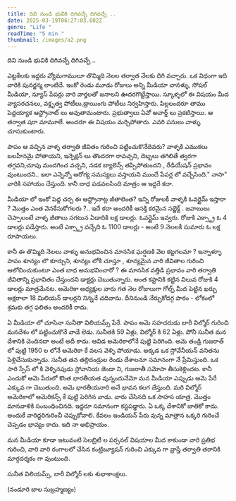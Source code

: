 ```yaml
---
title: దివి నుండి భువికి దిగివచ్చే దిగివచ్చే ..
date: 2025-03-19T06:27:03.602Z
genre: "Life "
readTime: "5 min "
thumbnail: /images/a2.png
---
```

దివి నుండి భువికి దిగివచ్చే దిగివచ్చే .. 

ఎట్టకేలకు  ఇద్దరు వ్యోమగాములూ  తొమ్మిది నెలల తర్వాత నేలకు దిగి వచ్చారు. ఒక విధంగా ఇది వారికి పునర్జన్మ లాంటిదే. ఇంకో రెండు మూడు రోజులు అన్ని మీడియా చానళ్ళు, సోషల్ మీడియా, న్యూస్ పేపర్లు వారి వార్తలతో జనాలని ఊదరగొట్టేస్తాయి. స్కూళ్ళలో ఈ విషయం మీద వ్యాసరచనలు, వక్తృత్వ పోటీలు,డ్రాయింగు పోటీలు నిర్వహిస్తారు. పిల్లలందరూ తాము పెద్దయ్యాక ఆస్ట్రోనాట్ లు అవుతామంటారు. ప్రభుత్వాలు ఏవో అవార్డ్ లు ప్రకటిస్తాయి. ఆ తర్వాత షరా మామూలే. అందరూ ఈ విషయం మర్చిపోతారు. ఎవరి పనులు వాళ్ళు చూసుకుంటారు. 

పాపం ఆ వచ్చిన వాళ్ళ తర్వాతి జీవితం గురించి పట్టించుకొనేదెవరు? వాళ్ళకి ఎముకలు బలహీనమై పోతాయని, ఇన్ఫెక్షన్ లు తొందరగా రావచ్చని, దెబ్బలు తగిలితే త్వరగా తగ్గవని,చూపు మందగించ వచ్చని, నడక బ్యాలెన్స్ తప్పిపోతుందని , రేడియేషన్ ప్రభావం వుంటుందని.. ఇలా ఎన్నెన్నో ఆరోగ్య సమస్యలు వస్తాయని ముందే పేపర్ల లో వచ్చేసింది." నాసా"  వారికి సహాయం చేస్తుంది. కానీ బాధ పడవలసింది మాత్రం ఆ ఇద్దరే కదా. 

మీడియా లో ఇంకో పెద్ద చర్చ ఈ  ఆస్ట్రోనాట్ల జీతాలెంత?  ఇన్ని రోజులకీ  వాళ్ళకి ఓవర్టైమ్ ఇస్తారా ? మొత్తం ఎంత వెనకేసుకోగలరు ?.. ఇదే కదా అందరికీ  ఆసక్తి కరమైన సబ్జెక్ట్ . జవాబులు చెప్పాలంటే వాళ్ళ జీతాలు సగటున ఏడాదికి లక్ష డాలర్లు. ఓవర్టైమ్ ఇవ్వరు. రోజుకి ఎక్స్ట్రా ఓ 4 డాలర్లు పడేస్తారు. అంటే ఎక్స్ట్రా వచ్చేది ఓ 1100 డాలర్లు - అంటే 9 నెలలకీ  సుమారు  ఓ లక్ష రూపాయలు.   

కానీ ఈ తొమ్మిది నెలలు వాళ్ళు అనుభవించిన మానసిక ఘర్షణకి వెల కట్టగలమా ?  ఇన్నాళ్ళూ పాపం శూన్యం లొ కూర్చుని, శూన్యం లోకి చూస్తూ , శూన్యమైన వారి జీవితాల గురించి ఆలోచించుకుంటూ ఎంత బాధ అనుభవించారో ?  ఈ మానసిక వత్తిడి ప్రభావం వారి తర్వాతి జీవితాన్ని ప్రభావితం చేస్తుందని డాక్టర్లు చెబుతున్నారు. అంత కస్టానికి  కట్టిన విలువ రోజుకి 4 డాలర్లు మాత్రమేనట. అమెరికా అధ్యక్షుల వారు గత నెల రోజులుగా గోల్ఫ్ మీద పెట్టిన ఖర్చు అక్షరాలా 18 మిలియన్  డాలర్లని నిన్ననే చదివాను. దీనినుండి నేర్చుకోదగ్గ  పాఠం - లోకంలో శ్రమకు తగ్గ ఫలితం అందరికీ రాదు. 

ఏ మీడియా లో చూసినా సునీతా విలియమ్స్ పేరే. పాపం అమె సహచరుడు బారీ విల్మోర్ గురించి మనదేశం లో పట్టించుకొనే వాడే లెడు. సునీతకి 59 ఏళ్లు, విల్మోర్ కి 62 ఏళ్లు. పోనీ సునీత మన దేశానికి చెందినదా  అంటే అదీ కాదు. ఆవిడ అమెరికాలోనే పుట్టి పెరిగింది. అమె తండ్రి గుజరాత్ లో పుట్టి 1950 ల లోనే అమెరికా కే వలస వెళ్ళి పోయాడు. అక్కడ ఒక స్లోవేనీయన్ వనితను పెళ్లిచేసుకున్నాడు. సునీత తన తల్లిదండ్రుల రెండు దేశాలనూ సమానంగా నే ప్రేమిస్తుంది. ఒక సారి స్పేస్ లో కి వెళ్ళినపుడు స్లోవానియ జెండా ని, గుజరాతీ సమోసా తీసుకెళ్లిందట. కానీ ఎందుకో ఆమె పేరులో కొంత భారతీయత వున్నందునేమో  మన మీడియా  ఎప్పుడు ఆమె పేరే ఎక్కువ గా చెబుతుంది. అమె భారతీయనారి  అనే భావన కలగ జేస్తుంది. మరి  విల్మోర్ అమెరికాలో ఆమెరికన్స్ కే పుట్టి పెరిగిన వాడు.  వారు చేసినది ఒక సాహస యాత్ర. మొత్తం మానవాళికి సంబంధించినది. ఇద్దరూ సమానంగా కస్టపడ్డారు. ఏ ఒక్క దేశానికో జాతికో కాదు. అందుకే వారిద్దరిగురించీ చెప్పుకోవాలి. కేవలం ఇండియన్ పేరు వున్న మాత్రాన ఒక్కరి గురించే చెప్పడం భావ్యం కాదు.   ఇది నా అభిప్రాయం.   

మన మీడియా కూడా ఇటువంటి  సెలబ్రిటీ ల పర్సనల్ విషయాల మీద కాకుండా వారి ప్రతిభ గురించి, వారి వారి రంగాలలో చేసిన కంట్రిబ్యూషన్ గురించి ఎక్కువ గా వ్రాస్తే తర్వాతి తరానికి మార్గదర్శకం గా వుంటుంది. 

సునీత విలియమ్స్, బారీ విల్మోర్ లకు శుభాకాంక్షలు.    

(నండూరి బాల సుబ్రహ్మణ్యం)